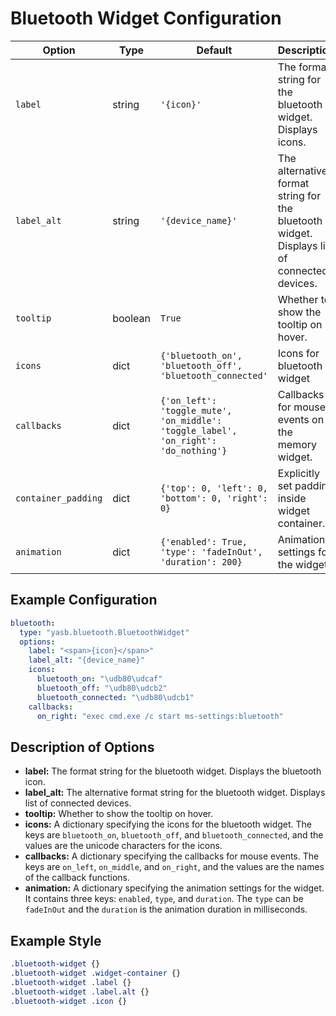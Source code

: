 # Bluetooth Widget Configuration

| Option            | Type    | Default                                                                 | Description                                                                 |
|-------------------|---------|-------------------------------------------------------------------------|-----------------------------------------------------------------------------|
| `label`           | string  | `'{icon}'`                        | The format string for the bluetooth widget. Displays icons. |
| `label_alt`       | string  | `'{device_name}'`        | The alternative format string for the bluetooth widget. Displays list of connected devices. |
| `tooltip`  | boolean  | `True`        | Whether to show the tooltip on hover. |
| `icons`       | dict    | `{'bluetooth_on', 'bluetooth_off', 'bluetooth_connected'` | Icons for bluetooth widget |
| `callbacks`       | dict    | `{'on_left': 'toggle_mute', 'on_middle': 'toggle_label', 'on_right': 'do_nothing'}` | Callbacks for mouse events on the memory widget. |
| `container_padding`  | dict | `{'top': 0, 'left': 0, 'bottom': 0, 'right': 0}`      | Explicitly set padding inside widget container. |
| `animation`         | dict    | `{'enabled': True, 'type': 'fadeInOut', 'duration': 200}`               | Animation settings for the widget.                                          |

## Example Configuration

```yaml
bluetooth:
  type: "yasb.bluetooth.BluetoothWidget"
  options:
    label: "<span>{icon}</span>"
    label_alt: "{device_name}"
    icons: 
      bluetooth_on: "\udb80\udcaf"
      bluetooth_off: "\udb80\udcb2"
      bluetooth_connected: "\udb80\udcb1"
    callbacks:
      on_right: "exec cmd.exe /c start ms-settings:bluetooth"
```

## Description of Options

- **label:** The format string for the bluetooth widget. Displays the bluetooth icon.
- **label_alt:** The alternative format string for the bluetooth widget. Displays list of connected devices.
- **tooltip:** Whether to show the tooltip on hover.
- **icons:** A dictionary specifying the icons for the bluetooth widget. The keys are `bluetooth_on`, `bluetooth_off`, and `bluetooth_connected`, and the values are the unicode characters for the icons.
- **callbacks:** A dictionary specifying the callbacks for mouse events. The keys are `on_left`, `on_middle`, and `on_right`, and the values are the names of the callback functions.
- **animation:** A dictionary specifying the animation settings for the widget. It contains three keys: `enabled`, `type`, and `duration`. The `type` can be `fadeInOut` and the `duration` is the animation duration in milliseconds.

## Example Style
```css
.bluetooth-widget {}
.bluetooth-widget .widget-container {}
.bluetooth-widget .label {}
.bluetooth-widget .label.alt {}
.bluetooth-widget .icon {}
```